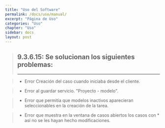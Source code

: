 ```yaml
---
title: "Uso del Software"
permalink: /docs/uso/manual/
excerpt: "Página de Uso"
categories: "Uso" 
chapter: "Uso" 
sidebar: docs
layout: post
---
```



> ## 9.3.6.15: Se solucionan los siguientes problemas:
> ---

>  - Error Creación del caso cuando iniciaba desde el cliente.  

>  - Error al guardar servicio. "Proyecto - modelo".

>  - Error que permitía que modelos inactivos aparecieran seleccionables en la creación de la tarea.

>  - Error que muestra en la ventana de casos abiertos los casos con * así no se les hayan hecho modificaciones.

